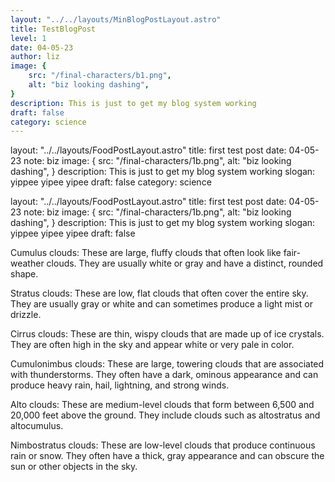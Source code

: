 ```yaml
---
layout: "../../layouts/MinBlogPostLayout.astro"
title: TestBlogPost
level: 1
date: 04-05-23
author: liz
image: {
    src: "/final-characters/b1.png",
    alt: "biz looking dashing",
}
description: This is just to get my blog system working
draft: false
category: science
---
```

layout: "../../layouts/FoodPostLayout.astro"
title: first test post
date: 04-05-23
note: biz
image: {
    src: "/final-characters/1b.png",
    alt: "biz looking dashing",
}
description: This is just to get my blog system working
slogan: yippee yipee yipee
draft: false
category: science

layout: "../../layouts/FoodPostLayout.astro"
title: first test post
date: 04-05-23
note: biz
image: {
    src: "/final-characters/1b.png",
    alt: "biz looking dashing",
}
description: This is just to get my blog system working
slogan: yippee yipee yipee
draft: false


Cumulus clouds: These are large, fluffy clouds that often look like fair-weather clouds. They are usually white or gray and have a distinct, rounded shape.

Stratus clouds: These are low, flat clouds that often cover the entire sky. They are usually gray or white and can sometimes produce a light mist or drizzle.

Cirrus clouds: These are thin, wispy clouds that are made up of ice crystals. They are often high in the sky and appear white or very pale in color.

Cumulonimbus clouds: These are large, towering clouds that are associated with thunderstorms. They often have a dark, ominous appearance and can produce heavy rain, hail, lightning, and strong winds.

Alto clouds: These are medium-level clouds that form between 6,500 and 20,000 feet above the ground. They include clouds such as altostratus and altocumulus.

Nimbostratus clouds: These are low-level clouds that produce continuous rain or snow. They often have a thick, gray appearance and can obscure the sun or other objects in the sky.